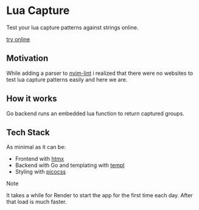 # Lua Capture 

Test your lua capture patterns against strings online.

[try online](https://lua-capture.onrender.com/)

## Motivation

While adding a parser to [nvim-lint](https://github.com/mfussenegger/nvim-lint) i realized that there were no websites to test lua capture patterns easily and here we are.

## How it works

Go backend runs an embedded lua function to return captured groups.

## Tech Stack

As minimal as it can be:

- Frontend with [htmx](https://htmx.org/)
- Backend with Go and templating with [templ](https://github.com/a-h/templ)
- Styling with [picocss](https://picocss.com/)

> [!NOTE]
> It takes a while for Render to start the app for the first time each day. After that load is much faster.
